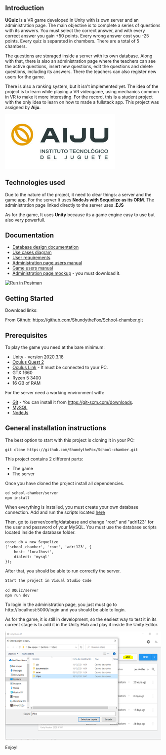 ## Introduction

**UQuiz** is a VR game developed in Unity with is own server and an administration page. The main objective is to complete a series of questions with its answers.
You must select the correct answer, and with every correct answer you gain +50 points. Every wrong answer cost you -25 points. Every quiz is separated in chambers.
There are a total of 5 chambers.

The questions are storaged inside a server with its own database. Along with that, there is also an administration page where the teachers can see the active questions,
insert new questions, edit the questions and delete questions, including its answers. There the teachers can also register new users for the game.

There is also a ranking system, but it isn't implemented yet. The idea of the project is to learn while playing a VR videogame, using mechanics common in VR to 
make it more interesting. For the record, this is a student project with the only idea to learn on how to made a fullstack app. This project was assigned by **Aiju**.

![Create Project](/documentation/Images/aiju.jpg)

## Technologies used

Due to the nature of the project, it need to clear things: a server and the game app. For the server It uses **NodeJs with Sequelize as its ORM**. The administration 
page linked directly to the server uses .**EJS**

As for the game, It uses **Unity** because its a game engine easy to use but also very powerfull.

## Documentation

* [Database design documentation](/documentation/database_design.md)
* [Use cases diagram](/documentation/Diagrams/use-cases.png)
* [User requirements](/documentation/user_requirements.md)
* [Administration page users manual](/documentation/user_manual_AdministrationPage.md)
* [Game users manual](/documentation/user_manual_Game.md)
* [Administration page mockup](/documentation/Mockup/mockup-schoolChamber-AdministrationPage.xd) - you must download it.

[![Run in Postman](https://run.pstmn.io/button.svg)](https://app.getpostman.com/run-collection/17847912-89e3d135-34f1-437f-8d36-5859995b7e81?action=collection%2Ffork&collection-url=entityId%3D17847912-89e3d135-34f1-437f-8d36-5859995b7e81%26entityType%3Dcollection)

## Getting Started

Download links:

From Github: https://github.com/ShundytheFox/School-chamber.git

## Prerequisites

To play the game you need at the bare minimum:
* [Unity](https://unity.com/es) - version 2020.3.18
* [Oculus Quest 2](https://www.oculus.com/quest-2/?locale=es_ES)
* [Oculus Link](https://www.oculus.com/accessories/oculus-link/?locale=es_ES) - It must be connected to your PC.
* GTX 1660
* Ryzen 5 3400
* 16 GB of RAM

For the server need a working environment with:
* [Git](https://git-scm.com) - You can install it from https://git-scm.com/downloads.
* [MySQL](https://www.mysql.com/)
* [NodeJs](https://nodejs.org/es/)

## General installation instructions

The best option to start with this project is cloning it in your PC:

```
git clone https://github.com/ShundytheFox/School-chamber.git
```

This project contains 2 different parts:
* The game
* The server

Once you have cloned the project install all dependencies.

```
cd school-chamber/server
npm install
```

When everything is installed, you must create your own database connection. Add and run the scripts located [here](/server/database)

Then, go to /server/config/database and change "root" and "adri123" for the user and password of your MySQL. You must use
the database scripts located inside the database folder.

```
const db = new Sequelize
('school_chamber', 'root', 'adri123', {
    host: 'localhost',
    dialect: 'mysql'
});
```

After that, you should be able to run correctly the server.

```
Start the project in Visual Studio Code

cd UQuiz/server
npm run dev
```
To login in the administration page, you just must go to http://localhost:5000/login and you should be able to login.

As for the game, it is still in development, so the easiest way to test it in its current stage is to add it in the Unity Hub and play it inside the Unity Editor.

<img src="/documentation/Images/AddToUnity.PNG" width="700" height="350">

Enjoy!
